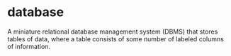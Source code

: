 # database
A miniature relational database management system (DBMS) that stores tables of data, where a table consists of some number of labeled columns of information.
